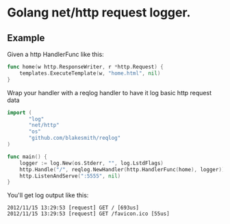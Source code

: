 # Golang net/http request logger.

## Example

Given a http HandlerFunc like this:

```go
func home(w http.ResponseWriter, r *http.Request) {
	templates.ExecuteTemplate(w, "home.html", nil)
}
```

Wrap your handler with a reqlog handler to have it log basic http request data

```go
import (
       "log"
       "net/http"
       "os"
       "github.com/blakesmith/reqlog"
)

func main() {
	logger := log.New(os.Stderr, "", log.LstdFlags)
	http.Handle("/", reqlog.NewHandler(http.HandlerFunc(home), logger))
	http.ListenAndServe(":5555", nil)
}
```

You'll get log output like this:

```
2012/11/15 13:29:53 [request] GET / [693us]
2012/11/15 13:29:53 [request] GET /favicon.ico [55us]
```

